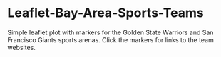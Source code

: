 # Leaflet-Bay-Area-Sports-Teams
Simple leaflet plot with markers for the Golden State Warriors and San Francisco Giants  sports arenas. Click the markers for links to the team websites.

